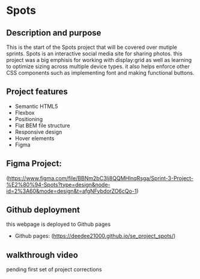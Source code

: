 # Spots

##  Description and purpose
This is the start of the Spots project that will be covered over mutiple sprints. Spots is an interactive social media site for sharing photos. this project was a big emphisis for working with display:grid as well as learning to optimize sizing across multiple device types. it also helps enforce other CSS components such as implementing font and making functional buttons.

## Project features
- Semantic HTML5
- Flexbox
- Positioning
- Flat BEM file structure
- Responsive design
- Hover elements
- Figma

## Figma Project:
(https://www.figma.com/file/BBNm2bC3lj8QQMHlnqRsga/Sprint-3-Project-%E2%80%94-Spots?type=design&node-id=2%3A60&mode=design&t=afgNFybdorZO6cQo-1)


## Github deployment
this webpage is deployed to Github pages 
- Github pages: (https://deedee21000.github.io/se_project_spots/)

## walkthrough video
pending first set of project corrections
